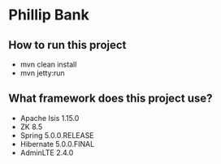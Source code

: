 # Phillip Bank 
## How to run this project
  - mvn clean install
  - mvn jetty:run
  
## What framework does this project use?
  - Apache Isis 1.15.0 
  - ZK 8.5
  - Spring 5.0.0.RELEASE
  - Hibernate 5.0.0.FINAL
  - AdminLTE 2.4.0